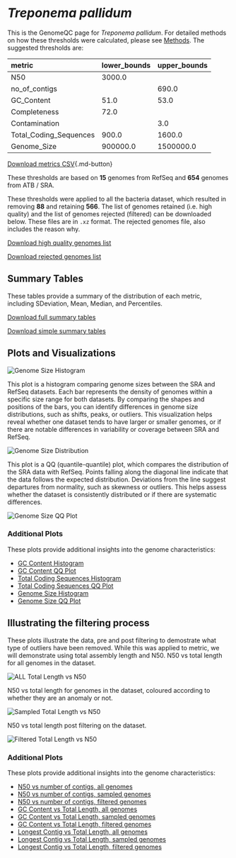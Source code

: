 # *Treponema pallidum*

This is the GenomeQC page for *Treponema pallidum*. For detailed methods on how these thresholds were calculated, please see [Methods](../../methods.md).
The suggested thresholds are: 

| metric                 | lower_bounds   | upper_bounds   |
|:-----------------------|:---------------|:---------------|
| N50                    | 3000.0         |                |
| no_of_contigs          |                | 690.0          |
| GC_Content             | 51.0           | 53.0           |
| Completeness           | 72.0           |                |
| Contamination          |                | 3.0            |
| Total_Coding_Sequences | 900.0          | 1600.0         |
| Genome_Size            | 900000.0       | 1500000.0      |

[Download metrics CSV](Treponema_pallidum_metrics.csv){.md-button}


These thresholds are based on **15** genomes from RefSeq and **654** genomes from ATB / SRA.

These thresholds were applied to all the bacteria dataset, which resulted in removing **88** and retaining **566**.
The list of genomes retained (i.e. high quality) and the list of genomes rejected (filtered) can be downloaded below. These files are in `.xz` format. The rejected genomes file, also includes the reason why.

[Download high quality genomes list](Treponema_pallidum_high_quality_genomes.csv.xz)


[Download rejected genomes list](Treponema_pallidum_filtered_out_genomes.csv.xz)



## Summary Tables
These tables provide a summary of the distribution of each metric, including SDeviation, Mean, Median, and Percentiles.

[Download full summary tables](summary.csv)

[Download simple summary tables](selected_summary.csv)

## Plots and Visualizations

![Genome Size Histogram](Genome_Size_refseq_histogram_kde.png)

This plot is a histogram comparing genome sizes between the SRA and RefSeq datasets. Each bar represents the density of genomes within a specific size range for both datasets. By comparing the shapes and positions of the bars, you can identify differences in genome size distributions, such as shifts, peaks, or outliers. This visualization helps reveal whether one dataset tends to have larger or smaller genomes, or if there are notable differences in variability or coverage between SRA and RefSeq.

![Genome Size Distribution](Genome_Size_refseq_histogram_kde.png)

This plot is a QQ (quantile-quantile) plot, which compares the distribution of the SRA data with RefSeq. Points falling along the diagonal line indicate that the data follows the expected distribution. Deviations from the line suggest departures from normality, such as skewness or outliers. This helps assess whether the dataset is consistently distributed or if there are systematic differences.

![Genome Size QQ Plot](Genome_Size_refseq_qqplot.png)

### Additional Plots

These plots provide additional insights into the genome characteristics:

- [GC Content Histogram](GC_Content_refseq_histogram_kde.png)
- [GC Content QQ Plot](GC_Content_refseq_qqplot.png)
- [Total Coding Sequences Histogram](Total_Coding_Sequences_refseq_histogram_kde.png)
- [Total Coding Sequences QQ Plot](Total_Coding_Sequences_refseq_qqplot.png)
- [Genome Size Histogram](Genome_Size_refseq_histogram_kde.png)
- [Genome Size QQ Plot](Genome_Size_refseq_qqplot.png)
## Illustrating the filtering process
These plots illustrate the data, pre and post filtering to demostrate what type of outliers have been removed. While this was applied to metric, we will demonstrate using total assembly length and N50.
N50 vs total length for all genomes in the dataset.

![ALL Total Length vs N50](Treponema_pallidum_all_total_length_N50.png)

N50 vs total length for genomes in the dataset, coloured according to whether they are an anomaly or not.

![Sampled Total Length vs N50](Treponema_pallidum_sample_total_length_N50.png)

N50 vs total length post filtering on the dataset.

![Filtered Total Length vs N50](Treponema_pallidum_filt_total_length_N50.png)

### Additional Plots

These plots provide additional insights into the genome characteristics:

- [N50 vs number of contigs, all genomes](Treponema_pallidum_all_N50_number.png)
- [N50 vs number of contigs, sampled genomes](Treponema_pallidum_sample_N50_number.png)
- [N50 vs number of contigs, filtered genomes](Treponema_pallidum_filt_N50_number.png)
- [GC Content vs Total Length, all genomes](Treponema_pallidum_all_total_length_GC_Content.png)
- [GC Content vs Total Length, sampled genomes](Treponema_pallidum_sample_total_length_GC_Content.png)
- [GC Content vs Total Length, filtered genomes](Treponema_pallidum_filt_total_length_GC_Content.png)
- [Longest Contig vs Total Length, all genomes](Treponema_pallidum_all_total_length_longest.png)
- [Longest Contig vs Total Length, sampled genomes](Treponema_pallidum_sample_total_length_longest.png)
- [Longest Contig vs Total Length, filtered genomes](Treponema_pallidum_filt_total_length_longest.png)
